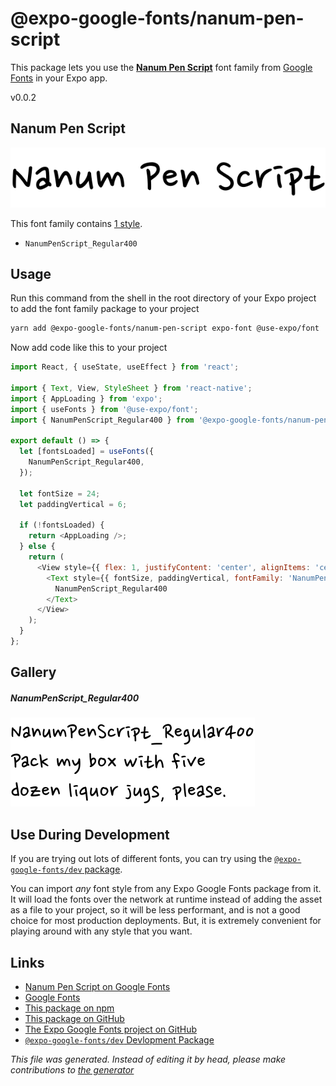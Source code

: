 # @expo-google-fonts/nanum-pen-script

This package lets you use the [**Nanum Pen Script**](https://fonts.google.com/specimen/Nanum+Pen+Script) font family from [Google Fonts](https://fonts.google.com/) in your Expo app.

v0.0.2

## Nanum Pen Script

![Nanum Pen Script](./font-family.png)

This font family contains [1 style](#gallery).

- `NanumPenScript_Regular400`

## Usage

Run this command from the shell in the root directory of your Expo project to add the font family package to your project
```sh
yarn add @expo-google-fonts/nanum-pen-script expo-font @use-expo/font
```

Now add code like this to your project
```js
import React, { useState, useEffect } from 'react';

import { Text, View, StyleSheet } from 'react-native';
import { AppLoading } from 'expo';
import { useFonts } from '@use-expo/font';
import { NanumPenScript_Regular400 } from '@expo-google-fonts/nanum-pen-script';

export default () => {
  let [fontsLoaded] = useFonts({
    NanumPenScript_Regular400,
  });

  let fontSize = 24;
  let paddingVertical = 6;

  if (!fontsLoaded) {
    return <AppLoading />;
  } else {
    return (
      <View style={{ flex: 1, justifyContent: 'center', alignItems: 'center' }}>
        <Text style={{ fontSize, paddingVertical, fontFamily: 'NanumPenScript_Regular400' }}>
          NanumPenScript_Regular400
        </Text>
      </View>
    );
  }
};

```

## Gallery

##### NanumPenScript_Regular400
![NanumPenScript_Regular400](./2e0017c2efd9b7de2cf1b9d90c99ebfd4be478763a4f265915ce2302d928a6f4.ttf.png)


## Use During Development

If you are trying out lots of different fonts, you can try using the [`@expo-google-fonts/dev` package](https://www.npmjs.com/package/@expo-google-fonts/dev).

You can import *any* font style from any Expo Google Fonts package from it. It will load the fonts
over the network at runtime instead of adding the asset as a file to your project, so it will be 
less performant, and is not a good choice for most production deployments. But, it is extremely convenient
for playing around with any style that you want.

## Links

- [Nanum Pen Script on Google Fonts](https://fonts.google.com/specimen/Nanum+Pen+Script)
- [Google Fonts](https://fonts.google.com/)
- [This package on npm](https://www.npmjs.com/package/@expo-google-fonts/nanum-pen-script)
- [This package on GitHub](https://github.com/expo/google-fonts/tree/master/font-packages/nanum-pen-script)
- [The Expo Google Fonts project on GitHub](https://github.com/expo/google-fonts)
- [`@expo-google-fonts/dev` Devlopment Package](https://github.com/expo/google-fonts/tree/master/font-packages/dev)


*This file was generated. Instead of editing it by head, please make contributions to [the generator](https://github.com/expo/google-fonts/tree/master/packages/generator)*
